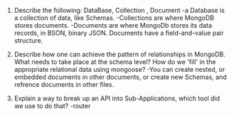 1. Describe the following: DataBase, Collection , Document
   -a Database is a collection of data, like Schemas.
   -Collections are where MongoDB stores documents.
   -Documents are where MongoDb stores its data records, in BSON, binary JSON. Documents have a field-and-value pair structure.

2. Describe how one can achieve the pattern of relationships in MongoDB. What needs to take place at the schema level? How do we 'fill' in the appropriate relational data using mongoose?
    -You can create nested, or embedded documents in other documents, or create new Schemas, and refrence documents in other files.

3. Explain a way to break up an API into Sub-Applications, which tool did we use to do that?
-router